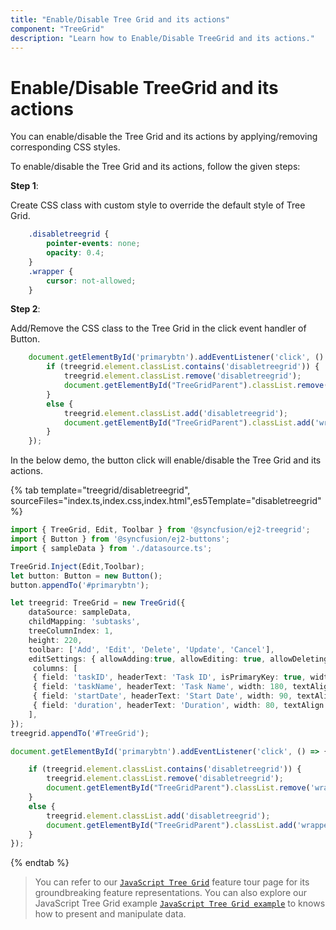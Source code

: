 ```yaml
---
title: "Enable/Disable Tree Grid and its actions"
component: "TreeGrid"
description: "Learn how to Enable/Disable TreeGrid and its actions."
---
```


# Enable/Disable TreeGrid and its actions

You can enable/disable the Tree Grid and its actions by applying/removing corresponding CSS styles.

To enable/disable the Tree Grid and its actions, follow the given steps:

**Step 1**:

Create CSS class with custom style to override the default style of Tree Grid.

```css
    .disabletreegrid {
        pointer-events: none;
        opacity: 0.4;
    }
    .wrapper {
        cursor: not-allowed;
    }

```

**Step 2**:

Add/Remove the CSS class to the Tree Grid in the click event handler of Button.

```typescript
    document.getElementById('primarybtn').addEventListener('click', () => {
        if (treegrid.element.classList.contains('disabletreegrid')) {
            treegrid.element.classList.remove('disabletreegrid');
            document.getElementById("TreeGridParent").classList.remove('wrapper');
        }
        else {
            treegrid.element.classList.add('disabletreegrid');
            document.getElementById("TreeGridParent").classList.add('wrapper');
        }
    });

```

In the below demo, the button click will enable/disable the Tree Grid and its actions.

{% tab template="treegrid/disabletreegrid", sourceFiles="index.ts,index.css,index.html",es5Template="disabletreegrid" %}

```typescript
import { TreeGrid, Edit, Toolbar } from '@syncfusion/ej2-treegrid';
import { Button } from '@syncfusion/ej2-buttons';
import { sampleData } from './datasource.ts';

TreeGrid.Inject(Edit,Toolbar);
let button: Button = new Button();
button.appendTo('#primarybtn');

let treegrid: TreeGrid = new TreeGrid({
    dataSource: sampleData,
    childMapping: 'subtasks',
    treeColumnIndex: 1,
    height: 220,
    toolbar: ['Add', 'Edit', 'Delete', 'Update', 'Cancel'],
    editSettings: { allowAdding:true, allowEditing: true, allowDeleting:true },
     columns: [
     { field: 'taskID', headerText: 'Task ID', isPrimaryKey: true, width: 90, textAlign: 'Right' },
     { field: 'taskName', headerText: 'Task Name', width: 180, textAlign: 'Left' },
     { field: 'startDate', headerText: 'Start Date', width: 90, textAlign: 'Right', type: 'date', format: 'yMd'},
     { field: 'duration', headerText: 'Duration', width: 80, textAlign: 'Right' }
    ],
});
treegrid.appendTo('#TreeGrid');

document.getElementById('primarybtn').addEventListener('click', () => {

    if (treegrid.element.classList.contains('disabletreegrid')) {
        treegrid.element.classList.remove('disabletreegrid');
        document.getElementById("TreeGridParent").classList.remove('wrapper');
    }
    else {
        treegrid.element.classList.add('disabletreegrid');
        document.getElementById("TreeGridParent").classList.add('wrapper');
    }
});

```

{% endtab %}

> You can refer to our [`JavaScript Tree Grid`](https://www.syncfusion.com/javascript-ui-controls/js-tree-grid) feature tour page for its groundbreaking feature representations. You can also explore our JavaScript Tree Grid example [`JavaScript Tree Grid example`](https://ej2.syncfusion.com/demos/#/material/tree-grid/treegrid-overview.html) to knows how to present and manipulate data.